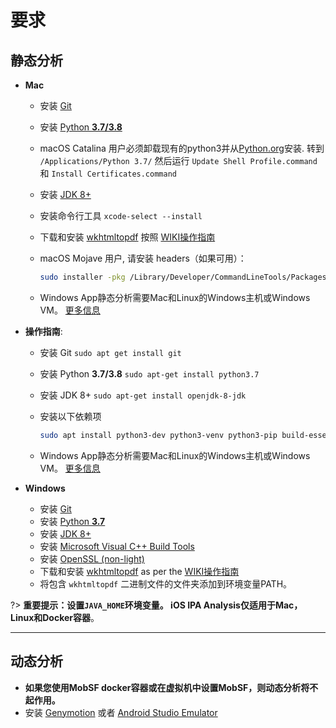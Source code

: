 
# 要求

## 静态分析

* **Mac**
  * 安装 [Git](https://www.atlassian.com/git/tutorials/install-git)
  * 安装 [Python **3.7/3.8**](https://www.python.org/ftp/python/3.7.5/python-3.7.5-macosx10.6.pkg)
  * macOS Catalina 用户必须卸载现有的python3并从[Python.org](https://www.python.org/ftp/python/3.7.5/python-3.7.5-macosx10.6.pkg)安装. 转到 `/Applications/Python 3.7/` 然后运行 `Update Shell Profile.command` 和 `Install Certificates.command`
  * 安装 [JDK 8+](https://www3.ntu.edu.sg/home/ehchua/programming/howto/JDK_Howto.html)
  * 安装命令行工具 `xcode-select --install`
  * 下载和安装 [wkhtmltopdf](https://wkhtmltopdf.org/downloads.html) 按照 [WIKI操作指南](https://github.com/JazzCore/python-pdfkit/wiki/Installing-wkhtmltopdf)
  * macOS Mojave 用户, 请安装 headers（如果可用）：

    ```bash
    sudo installer -pkg /Library/Developer/CommandLineTools/Packages/macOS_SDK_headers_for_macOS_10.14.pkg -target /
    ```

  * Windows App静态分析需要Mac和Linux的Windows主机或Windows VM。 [更多信息](https://github.com/MobSF/Mobile-Security-Framework-MobSF/blob/master/install/windows/readme.md)


* **操作指南**:
  * 安装 Git `sudo apt get install git`
  * 安装 Python **3.7/3.8** `sudo apt-get install python3.7`
  * 安装 JDK 8+ `sudo apt-get install openjdk-8-jdk`
  * 安装以下依赖项

    ```bash
    sudo apt install python3-dev python3-venv python3-pip build-essential libffi-dev libssl-dev libxml2-dev libxslt1-dev libjpeg8-dev zlib1g-dev wkhtmltopdf
    ```

  * Windows App静态分析需要Mac和Linux的Windows主机或Windows VM。 [更多信息](https://github.com/MobSF/Mobile-Security-Framework-MobSF/blob/master/install/windows/readme.md)

* **Windows**
  * 安装 [Git](https://git-scm.com/download/win)
  * 安装 [Python **3.7**](https://www.python.org/ftp/python/3.7.9/python-3.7.9-amd64.exe)
  * 安装 [JDK 8+](https://www3.ntu.edu.sg/home/ehchua/programming/howto/JDK_Howto.html)
  * 安装 [Microsoft Visual C++ Build Tools](https://visualstudio.microsoft.com/thank-you-downloading-visual-studio/?sku=BuildTools&rel=16)
  * 安装 [OpenSSL (non-light)](https://slproweb.com/products/Win32OpenSSL.html)
  * 下载和安装 [wkhtmltopdf](https://wkhtmltopdf.org/downloads.html) as per the [WIKI操作指南](https://github.com/JazzCore/python-pdfkit/wiki/Installing-wkhtmltopdf)
  * 将包含 `wkhtmltopdf` 二进制文件的文件夹添加到环境变量PATH。


?> **重要提示：**设置`JAVA_HOME`环境变量。 iOS IPA Analysis仅适用于**Mac，Linux和Docker容器**。

***

## 动态分析

* **如果您使用MobSF docker容器或在虚拟机中设置MobSF，则动态分析将不起作用。**
* 安装 [Genymotion](https://www.genymotion.com/fun-zone/) 或者 [Android Studio Emulator](https://developer.android.com/studio)

